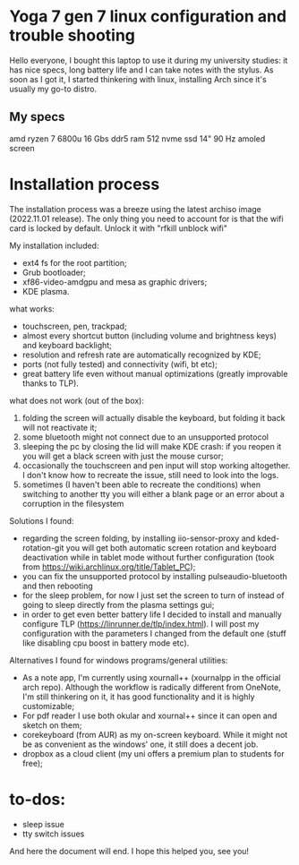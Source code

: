 # Yoga 7 gen 7 linux configuration and trouble shooting

Hello everyone, I bought this laptop to use it during my university studies: it has nice specs, long battery life and I can take notes with the stylus. As soon as I got it, I started thinkering with linux, installing Arch since it's usually my go-to distro.

My specs
---------------------------------
amd ryzen 7 6800u
16 Gbs ddr5 ram
512 nvme ssd
14" 90 Hz amoled screen

# Installation process
The installation process was a breeze using the latest archiso image (2022.11.01 release). The only thing you need to account for is that the wifi card is locked by default. Unlock it with "rfkill unblock wifi"

My installation included:
- ext4 fs for the root partition;
- Grub bootloader;
- xf86-video-amdgpu and mesa as graphic drivers;
- KDE plasma.

what works:
- touchscreen, pen, trackpad;
- almost every shortcut button (including volume and brightness keys) and keyboard backlight;
- resolution and refresh rate are automatically recognized by KDE;
- ports (not fully tested) and connectivity (wifi, bt etc);
- great battery life even without manual optimizations (greatly improvable thanks to TLP).

what does not work (out of the box):
1) folding the screen will actually disable the keyboard, but folding it back will not reactivate it;
2) some bluetooth might not connect due to an unsupported protocol
3) sleeping the pc by closing the lid will make KDE crash: if you reopen it you will get a black screen with just the mouse cursor;
4) occasionally the touchscreen and pen input will stop working altogether. I don't know how to recreate the issue, still need to look into the logs.
5) sometimes (I haven't been able to recreate the conditions) when switching to another tty you will either a blank page or an error about a corruption in the filesystem

Solutions I found:
- regarding the screen folding, by installing iio-sensor-proxy and kded-rotation-git you will get both automatic screen rotation and keyboard deactivation while in tablet mode without further configuration (took from https://wiki.archlinux.org/title/Tablet_PC);
- you can fix the unsupported protocol by installing pulseaudio-bluetooth and then rebooting
- for the sleep problem, for now I just set the screen to turn of instead of going to sleep directly from the plasma settings gui;
- in order to get even better battery life I decided to install and manually configure TLP (https://linrunner.de/tlp/index.html). I will post my configuration with the parameters I changed from the default one (stuff like disabling cpu boost in battery mode etc).

Alternatives I found for windows programs/general utilities:
- As a note app, I'm currently using xournall++ (xournalpp in the official arch repo). Although the workflow is radically different from OneNote, I'm still thinkering on it, it has good functionality and it is highly customizable;
- For pdf reader I use both okular and xournal++ since it can open and sketch on them;
- corekeyboard (from AUR) as my on-screen keyboard. While it might not be as convenient as the windows' one, it still does a decent job.
- dropbox as a cloud client (my uni offers a premium plan to students for free);

# to-dos:
- sleep issue
- tty switch issues

And here the document will end. I hope this helped you, see you!
